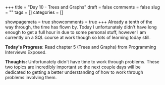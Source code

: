 +++ 
title = "Day 10 - Trees and Graphs"
draft = false 
comments = false 
slug = "" 
tags = []
categories = []

showpagemeta = true
showcomments = true
+++
Already a tenth of the way through, the time has flown by. Today I unfortunately didn't have long enough to get a full hour in due to some personal stuff, however I am currently on a SQL course at work though so lots of learning today still. 

<b>Today's Progress:</b> Read chapter 5 (Trees and Graphs) from Programming Interviews Exposed.

<b>Thoughts:</b> Unfortunately didn't have time to work through problems. These two topics are incredibly important so the next couple days will be dedicated to getting a better understanding of how to work through problems involving them. 
